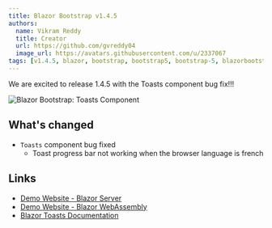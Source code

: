```yaml
---
title: Blazor Bootstrap v1.4.5
authors:
  name: Vikram Reddy
  title: Creator
  url: https://github.com/gvreddy04
  image_url: https://avatars.githubusercontent.com/u/2337067
tags: [v1.4.5, blazor, bootstrap, bootstrap5, bootstrap-5, blazorbootstrap, toasts, blazor-toasts, blazortoasts]
---
```


We are excited to release 1.4.5 with the Toasts component bug fix!!!

<img src="https://i.imgur.com/W1YkmJH.png" alt="Blazor Bootstrap: Toasts Component" />

<!--truncate-->

## What's changed

- `Toasts` component bug fixed
   - Toast progress bar not working when the browser language is french

## Links
- [Demo Website - Blazor Server](https://demos.blazorbootstrap.com/)
- [Demo Website - Blazor WebAssembly](https://demos.getblazorbootstrap.com/)
- [Blazor Toasts Documentation](https://getblazorbootstrap.com/docs/components/toasts)